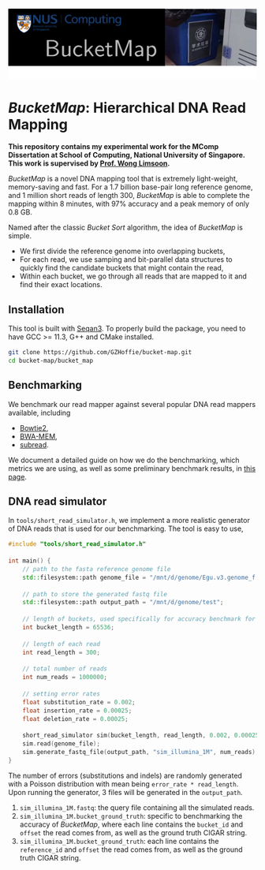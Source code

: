 <p align="center">
  <img src="./bucketmap-logo.png"/>
</p>

# *BucketMap*: Hierarchical DNA Read Mapping

**This repository contains my experimental work for the MComp Dissertation at School of Computing, National University of Singapore. This work is supervised by [Prof. Wong Limsoon](https://www.comp.nus.edu.sg/~wongls/).**

*BucketMap* is a novel DNA mapping tool that is extremely light-weight, memory-saving and fast. For a 1.7 billion base-pair long reference genome, and 1 million short reads of length 300, *BucketMap* is able to complete the mapping within 8 minutes, with 97% accuracy and a peak memory of only 0.8 GB.

Named after the classic *Bucket Sort* algorithm, the idea of *BucketMap* is simple.

- We first divide the reference genome into overlapping buckets,
- For each read, we use samping and bit-parallel data structures to quickly find the candidate buckets that might contain the read,
- Within each bucket, we go through all reads that are mapped to it and find their exact locations.

## Installation

This tool is built with [Seqan3](https://docs.seqan.de/seqan/3-master-user/index.html). To properly build the package, you need to have GCC >= 11.3, G++ and CMake installed.

```bash
git clone https://github.com/GZHoffie/bucket-map.git
cd bucket-map/bucket_map
```

## Benchmarking

We benchmark our read mapper against several popular DNA read mappers available, including

- [Bowtie2](https://bowtie-bio.sourceforge.net/bowtie2/manual.shtml), 
- [BWA-MEM](https://bio-bwa.sourceforge.net/), 
- [subread](https://github.com/ShiLab-Bioinformatics/subread).

We document a detailed guide on how we do the benchmarking, which metrics we are using, as well as some preliminary benchmark results, in [this page](./bucket_map/benchmark/README.md).

## DNA read simulator

In `tools/short_read_simulator.h`, we implement a more realistic generator of DNA reads that is used for our benchmarking. The tool is easy to use,

```C++
#include "tools/short_read_simulator.h"

int main() {
    // path to the fasta reference genome file
    std::filesystem::path genome_file = "/mnt/d/genome/Egu.v3.genome_f.fasta";

    // path to store the generated fastq file
    std::filesystem::path output_path = "/mnt/d/genome/test";

    // length of buckets, used specifically for accuracy benchmark for BucketMap
    int bucket_length = 65536;

    // length of each read
    int read_length = 300;

    // total number of reads
    int num_reads = 1000000;

    // setting error rates 
    float substitution_rate = 0.002;
    float insertion_rate = 0.00025;
    float deletion_rate = 0.00025;

    short_read_simulator sim(bucket_length, read_length, 0.002, 0.00025, 0.00025);
    sim.read(genome_file);
    sim.generate_fastq_file(output_path, "sim_illumina_1M", num_reads);
}
```

The number of errors (substitutions and indels) are randomly generated with a Poisson distribution with mean being `error_rate * read_length`. Upon running the generator, 3 files will be generated in the `output_path`.

1. `sim_illumina_1M.fastq`: the query file containing all the simulated reads.
2. `sim_illumina_1M.bucket_ground_truth`: specific to benchmarking the accuracy of *BucketMap*, where each line contains the `bucket_id` and `offset` the read comes from, as well as the ground truth CIGAR string.
2. `sim_illumina_1M.bucket_ground_truth`: each line contains the `reference_id` and `offset` the read comes from, as well as the ground truth CIGAR string.